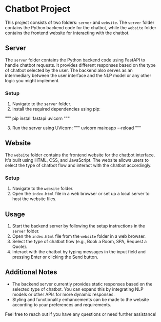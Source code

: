 # Chatbot Project

This project consists of two folders: `server` and `website`. The `server` folder contains the Python backend code for the chatbot, while the `website` folder contains the frontend website for interacting with the chatbot.

## Server

The `server` folder contains the Python backend code using FastAPI to handle chatbot requests. It provides different responses based on the type of chatbot selected by the user. The backend also serves as an intermediary between the user interface and the NLP model or any other logic you might implement.

### Setup

1. Navigate to the `server` folder.
2. Install the required dependencies using pip:

"""
pip install fastapi uvicorn
"""

3. Run the server using UVicorn:
"""
uvicorn main:app --reload
"""


## Website

The `website` folder contains the frontend website for the chatbot interface. It's built using HTML, CSS, and JavaScript. The website allows users to select the type of chatbot flow and interact with the chatbot accordingly.

### Setup

1. Navigate to the `website` folder.
2. Open the `index.html` file in a web browser or set up a local server to host the website files.

## Usage

1. Start the backend server by following the setup instructions in the `server` folder.
2. Open the `index.html` file from the `website` folder in a web browser.
3. Select the type of chatbot flow (e.g., Book a Room, SPA, Request a Quote).
4. Interact with the chatbot by typing messages in the input field and pressing Enter or clicking the Send button.

## Additional Notes

- The backend server currently provides static responses based on the selected type of chatbot. You can expand this by integrating NLP models or other APIs for more dynamic responses.
- Styling and functionality enhancements can be made to the website according to your preferences and requirements.

Feel free to reach out if you have any questions or need further assistance!
